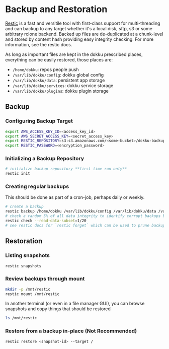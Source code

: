 # Backup and Restoration
[Restic](https://restic.net/) is a fast and versitile tool with first-class support for multi-threading and can backup to any target whether it's a local disk, sftp, s3 or some arbitrary rclone backend. Backed up files are de-duplicated at a chunk-level and stored by content hash providing easy integrity checking. For more information, see the restic docs.

As long as important files are kept in the dokku prescribed places, everything can be easily restored, those places are:
- `/home/dokku`: repos people push
- `/var/lib/dokku/config`: dokku global config
- `/var/lib/dokku/data`: persistent app storage
- `/var/lib/dokku/services`: dokku service storage
- `/var/lib/dokku/plugins`: dokku plugin storage

## Backup

### Configuring Backup Target
```bash
export AWS_ACCESS_KEY_ID=<access_key_id>
export AWS_SECRET_ACCESS_KEY=<secret_access_key>
export RESTIC_REPOSITORY=s3:s3.amazonaws.com/<some-bucket>/dokku-backup/
export RESTIC_PASSWORD=<encryption_password>
```

### Initializing a Backup Repository
```bash
# initialize backup repository **first time run only**
restic init
```

### Creating regular backups

This should be done as part of a cron-job, perhaps daily or weekly.

```bash
# create a backup
restic backup /home/dokku /var/lib/dokku/config /var/lib/dokku/data /var/lib/dokku/services /var/lib/dokku/plugins
# check a random 5% of all data integrity to identify corrupt backups before they become a problem
restic check --read-data-subset=1/20
# see restic docs for `restic forget` which can be used to prune backups
```

## Restoration

### Listing snapshots
```bash
restic snapshots
```

### Review backups through mount
```bash
mkdir -p /mnt/restic
restic mount /mnt/restic
```

In another terminal (or even in a file manager GUI), you can browse snapshots and copy things that should be restored
```bash
ls /mnt/restic
```

### Restore from a backup in-place (Not Recommended)
```bash
restic restore <snapshot-id> --target /
```
